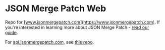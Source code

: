 # JSON Merge Patch Web

Repo for [www.jsonmergepatch.com](https://www.jsonmergepatch.com). If you're interested in learning more about JSON Merge Patch - [read our guide](https://zuplo.com/blog/2024/10/11/what-is-json-merge-patch).

For [api.jsonmergepatch.com](https://api.jsonmergepatch.com/docs), see [this repo](https://github.com/zuplo-samples/json-merge-patch).
